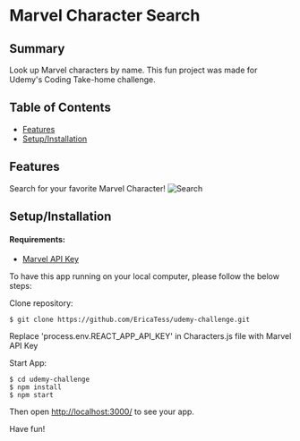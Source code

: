 # Marvel Character Search

## Summary
Look up Marvel characters by name. This fun project was made for Udemy's Coding Take-home challenge.


## Table of Contents

* [Features](#features)
* [Setup/Installation](#installation)

## <a name="features"></a>Features

Search for your favorite Marvel Character!
![Search](/public/captured.gif)

## <a name="installation"></a>Setup/Installation

#### Requirements:
- [Marvel API Key](https://developer.marvel.com/)

To have this app running on your local computer, please follow the below steps:

Clone repository:
```
$ git clone https://github.com/EricaTess/udemy-challenge.git
```

Replace 'process.env.REACT_APP_API_KEY' in Characters.js file with Marvel API Key

Start App:
```
$ cd udemy-challenge
$ npm install
$ npm start
```

Then open [http://localhost:3000/](http://localhost:3000/) to see your app.

Have fun!